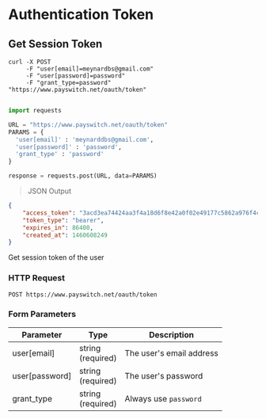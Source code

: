 # Authentication Token

## Get Session Token

```shell
curl -X POST
     -F "user[email]=meynardbs@gmail.com"
     -F "user[password]=password"
     -F "grant_type=password"
"https://www.payswitch.net/oauth/token"
```

```ruby

```

```python
import requests

URL = "https://www.payswitch.net/oauth/token"
PARAMS = {
  'user[email]' : 'meynarddbs@gmail.com',
  'user[password]' : 'password',
  'grant_type' : 'password'
}

response = requests.post(URL, data=PARAMS)

```
> JSON Output

```json
{
    "access_token": "3acd3ea74424aa3f4a18d6f8e42a0f02e49177c5862a976f4ca3a5b439c8be13",
    "token_type": "bearer",
    "expires_in": 86400,
    "created_at": 1460608249
}

```
Get session token of the user

### HTTP Request

`POST https://www.payswitch.net/oauth/token`

### Form Parameters

Parameter | Type | Description
--------- | ---- | -----------
user[email] | string</br>(required) | The user's email address
user[password] | string</br>(required) | The user's password
grant_type | string</br>(required) | Always use `password`
